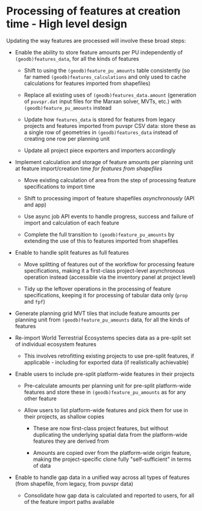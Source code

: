 # Processing of features at creation time - High level design

Updating the way features are processed will involve these broad steps:

- Enable the ability to store feature amounts per PU independently of
  `(geodb)features_data`, for all the kinds of features

  - Shift to using the `(geodb)feature_pu_amounts` table consistently (so far
    named `(geodb)features_calculations` and only used to cache calculations for
    features imported from shapefiles)

  - Replace all existing uses of `(geodb)features_data.amount` (generation of
    `puvspr.dat` input files for the Marxan solver, MVTs, etc.) with
    `(geodb)feature_pu_amounts` instead

  - Update how `features_data` is stored for features from legacy projects and
    features imported from puvspr CSV data: store these as a single row of
    geometries in `(geodb)features_data` instead of creating one row per
    planning unit

  - Update all project piece exporters and importers accordingly

- Implement calculation and storage of feature amounts per planning unit at
  feature import/creation time _for features from shapefiles_

  - Move existing calculation of area from the step of processing feature
    specifications to import time

  - Shift to processing import of feature shapefiles _asynchronously_ (API and
    app)

  - Use async job API events to handle progress, success and failure of import
    and calculation of each feature

  - Complete the full transition to `(geodb)feature_pu_amounts` by extending
    the use of this to features imported from shapefiles

- Enable to handle split features as full features

  - Move splitting of features out of the workflow for processing feature
    specifications, making it a first-class project-level asynchronous operation
    instead (accessible via the inventory panel at project level)

  - Tidy up the leftover operations in the processing of feature specifications,
    keeping it for processing of tabular data only (`prop` and `fpf`)

- Generate planning grid MVT tiles that include feature amounts per planning
  unit from `(geodb)feature_pu_amounts` data, for all the kinds of features

- Re-import World Terrestrial Ecosystems species data as a pre-split set of
  individual ecosystem features

  - This involves retrofitting existing projects to use pre-split features,
    if applicable - including for exported data (if realistically achievable)

- Enable users to include pre-split platform-wide features in their projects


  - Pre-calculate amounts per planning unit for pre-split platform-wide features
    and store these in `(geodb)feature_pu_amounts` as for any other feature

  - Allow users to list platform-wide features and pick them for use in their
    projects, as shallow copies
    
    - These are now first-class project features, but without duplicating the
      underlying spatial data from the platform-wide features they are derived
      from
    
    - Amounts are copied over from the platform-wide origin feature, making the
      project-specific clone fully "self-sufficient" in terms of data

- Enable to handle gap data in a unified way across all types of features (from
  shapefile, from legacy, from puvspr data)

  - Consolidate how gap data is calculated and reported to users, for all of the
    feature import paths available

